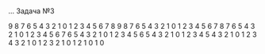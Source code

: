 #
...
Задача №3

9 8 7 6 5 4 3 2 1 0 1 2 3 4 5 6 7 8 9
8 7 6 5 4 3 2 1 0 1 2 3 4 5 6 7 8
7 6 5 4 3 2 1 0 1 2 3 4 5 6 7
6 5 4 3 2 1 0 1 2 3 4 5 6
5 4 3 2 1 0 1 2 3 4 5
4 3 2 1 0 1 2 3 4
3 2 1 0 1 2 3
2 1 0 1 2
1 0 1
0
